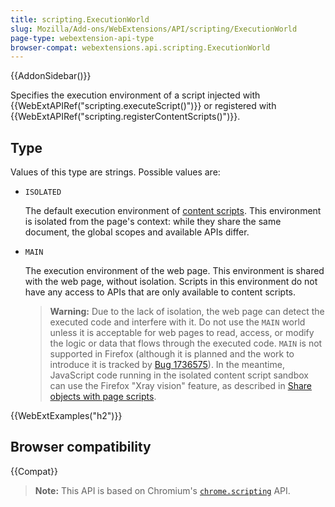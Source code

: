 ```yaml
---
title: scripting.ExecutionWorld
slug: Mozilla/Add-ons/WebExtensions/API/scripting/ExecutionWorld
page-type: webextension-api-type
browser-compat: webextensions.api.scripting.ExecutionWorld
---
```


{{AddonSidebar()}}

Specifies the execution environment of a script injected with {{WebExtAPIRef("scripting.executeScript()")}}
or registered with {{WebExtAPIRef("scripting.registerContentScripts()")}}.

## Type

Values of this type are strings. Possible values are:

- `ISOLATED`

  The default execution environment of [content scripts](/en-US/docs/Mozilla/Add-ons/WebExtensions/Content_scripts).
  This environment is isolated from the page's context: while they share the same document, the global scopes and available APIs differ.

- `MAIN`

  The execution environment of the web page. This environment is shared with the web page, without isolation.
  Scripts in this environment do not have any access to APIs that are only available to content scripts.

  > **Warning:** Due to the lack of isolation, the web page can detect the executed code and interfere with it.
  > Do not use the `MAIN` world unless it is acceptable for web pages to read, access, or modify the logic or data that flows through the executed code.
  > `MAIN` is not supported in Firefox (although it is planned and the work to introduce it is tracked by [Bug 1736575](https://bugzil.la/1736575)). In the meantime, JavaScript code running in the isolated content script sandbox can use the Firefox "Xray vision" feature, as described in [Share objects with page scripts](/en-US/docs/Mozilla/Add-ons/WebExtensions/Sharing_objects_with_page_scripts).

{{WebExtExamples("h2")}}

## Browser compatibility

{{Compat}}

> **Note:** This API is based on Chromium's [`chrome.scripting`](https://developer.chrome.com/docs/extensions/reference/scripting/#type-ExecutionWorld) API.
